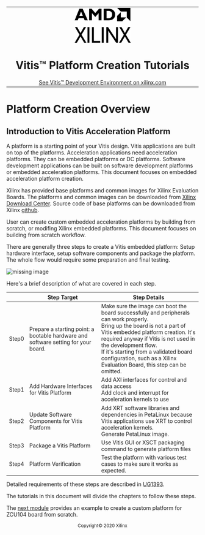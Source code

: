 <table class="sphinxhide" width="100%">
 <tr width="100%">
    <td align="center"><img src="https://raw.githubusercontent.com/Xilinx/Image-Collateral/main/xilinx-logo.png" width="30%"/><h1>Vitis™ Platform Creation Tutorials</h1>
    <a href="https://www.xilinx.com/products/design-tools/vitis.html">See Vitis™ Development Environment on xilinx.com</br></a>
    </td>
 </tr>
</table>

# Platform Creation Overview

## Introduction to Vitis Acceleration Platform

A platform is a starting point of your Vitis design. Vitis applications are built on top of the platforms. Acceleration applications need acceleration platforms. They can be embedded platforms or DC platforms. Software development applications can be built on software development platforms or embedded acceleration platforms. This document focuses on embedded acceleration platform creation.

Xilinx has provided base platforms and common images for Xilinx Evaluation Boards. The platforms and common images can be downloaded from [Xilinx Download Center](https://www.xilinx.com/support/download/index.html/content/xilinx/en/downloadNav/embedded-platforms.html). Source code of base platforms can be downloaded from Xilinx [github](https://github.com/Xilinx/Vitis_Embedded_Platform_Source).

User can create custom embedded acceleration platforms by building from scratch, or modifing Xilinx embedded platforms. This document focuses on building from scratch workflow.

There are generally three steps to create a Vitis embedded platform: Setup hardware interface, setup software components and package the platform. The whole flow would require some preparation and final testing.

![missing image](./images/steps_overview.png)

Here's a brief description of what are covered in each step.

|       | Step Target                                                                        | Step Details                                                                                                                                                                                                                                                                                                                                                   |
| ----- | ---------------------------------------------------------------------------------- | -------------------------------------------------------------------------------------------------------------------------------------------------------------------------------------------------------------------------------------------------------------------------------------------------------------------------------------------------------------- |
| Step0 | Prepare a starting point: a bootable hardware and software setting for your board. | Make sure the image can boot the board successfully and peripherals can work properly. <br />Bring up the board is not a part of Vitis embedded platform creation. It's required anyway if Vitis is not used in the development flow.<br />If it's starting from a validated board configuration, such as a Xilinx Evaluation Board, this step can be omitted. |
| Step1 | Add Hardware Interfaces for Vitis Platform                                         | Add AXI interfaces for control and data access<br />Add clock and interrupt for acceleration kernels to use                                                                                                                                                                                                                                                    |
| Step2 | Update Software Components for Vitis Platform                                      | Add XRT software libraries and dependencies in PetaLinux because Vitis applications use XRT to control acceleration kernels.<br />Generate PetaLinux image.                                                                                                                                                                                                    |
| Step3 | Package a Vitis Platform                                                           | Use Vitis GUI or XSCT packaging command to generate platform files                                                                                                                                                                                                                                                                                             |
| Step4 | Platform Verification                                                              | Test the platform with various test cases to make sure it works as expected.                                                                                                                                                                                                                                                                                   |

Detailed requirements of these steps are described in [UG1393](https://www.xilinx.com/html_docs/xilinx2020_1/vitis_doc/rjs1596051748503.html).

The tutorials in this document will divide the chapters to follow these steps.

The [next module](../02-Edge-AI-ZCU104/README.md) provides an example to create a custom platform for ZCU104 board from scratch.

<p align="center"><sup>Copyright&copy; 2020 Xilinx</sup></p>
